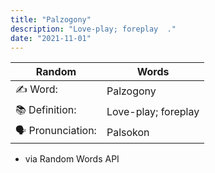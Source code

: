```yaml
---
title: "Palzogony"
description: "Love-play; foreplay  ."
date: "2021-11-01"
---
```


| Random           | Words               |
| ---------------- | ------------------- |
| ✍️ Word:         | Palzogony           |
| 📚 Definition:   | Love-play; foreplay |
| 🗣 Pronunciation: | Palsokon            |

- via Random Words API
